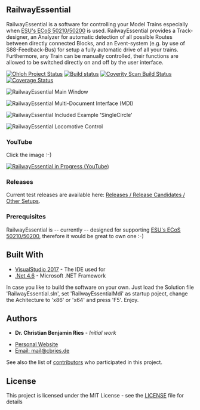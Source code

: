 ## RailwayEssential

RailwayEssential is a software for controlling your Model Trains especially when [ESU's ECoS 50210/50200](http://www.esu.eu/en/products/digital-control/ecos-50210-dcc-system/what-ecos-can-do/) is used. RailwayEssential provides a Track-designer, an Analyzer for automatic detection of all possible Routes between directly connected Blocks, and an Event-system (e.g. by use of S88-Feedback-Bus) for setup a fully automatic drive of all your trains. Furthermore, any Train can be manually controlled, their functions are allowed to be switched directly on and off by the user interface. 

[![Ohloh Project Status](https://www.openhub.net/p/railwayessential/widgets/project_thin_badge.gif)](https://www.openhub.net/p/railwayessential)
[![Build status](https://ci.appveyor.com/api/projects/status/s9tr0h3ct3fv645q/branch/master?svg=true)](https://ci.appveyor.com/project/cbries/railwayessential/branch/master)
[![Coverity Scan Build Status](https://img.shields.io/coverity/scan/13689.svg)](https://scan.coverity.com/projects/cbries-railwayessential)
[![Coverage Status](https://scan.coverity.com/projects/13689/badge.svg)](https://scan.coverity.com/projects/cbries-railwayessential)

![RailwayEssential Main Window](https://raw.githubusercontent.com/cbries/railwayessential/master/Documentation/Website/images/RailwayEssential-main.png)

![RailwayEssential Multi-Document Interface (MDI)](https://raw.githubusercontent.com/cbries/railwayessential/master/Documentation/Website/images/RailwayEssential-main3.png)

![RailwayEssential Included Example 'SingleCircle'](https://raw.githubusercontent.com/cbries/railwayessential/master/Documentation/Website/images/RailwayEssential-main2.png)

![RailwayEssential Locomotive Control](https://raw.githubusercontent.com/cbries/railwayessential/master/Documentation/Website/images/RailwayEssential-Locomotive.png)

### YouTube

Click the image :-)

[![RailwayEssential in Progress (YouTube)](https://img.youtube.com/vi/LcHo5y3PwqM/0.jpg)](https://youtu.be/LcHo5y3PwqM)

### Releases

Current test releases are available here: [Releases / Release Candidates / Other Setups](https://github.com/cbries/railwayessential/releases).

### Prerequisites

RailwayEssential is -- currently -- designed for supporting [ESU's ECoS 50210/50200](http://www.esu.eu/en/products/digital-control/ecos-50210-dcc-system/what-ecos-can-do/), therefore it would be great to own one :-)

## Built With

* [VisualStudio 2017](https://www.visualstudio.com/vs/whatsnew/) - The IDE used for
* [.Net 4.6](https://www.microsoft.com/en-us/download/details.aspx?id=53344) - Microsoft .NET Framework

In case you like to build the software on your own. Just load the Solution file 'RailwayEssential.sln', set 'RailwayEssentialMdi' as startup poject, change the Achitecture to 'x86' or 'x64' and press 'F5'. Enjoy.

## Authors

* **Dr. Christian Benjamin Ries** - *Initial work*
 - [Personal Website](http://www.christianbenjaminries.de) 
 - [Email: mail@cbries.de](mailto:mail@cbries.de?subject=RailwayEssential)

See also the list of [contributors](https://github.com/cbries/railwayessential/graphs/contributors) who participated in this project.

## License

This project is licensed under the MIT License - see the [LICENSE](https://github.com/cbries/railwayessential/blob/master/LICENSE) file for details
